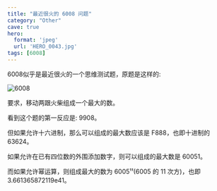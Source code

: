 ```yaml
---
title: "最近很火的 6008 问题"
category: "Other"
cave: true
hero:
  format: 'jpeg'
  url: 'HERO_0043.jpg'
tags: [6008]
---
```

6008似乎是最近很火的一个思维测试题，原题是这样的:

![6008](/assets/images/posts/content/6008.jpg)

要求，移动两跟火柴组成一个最大的数。

看到这个题的第一反应是: 9908。

但如果允许十六进制，那么可以组成的最大数应该是 F888，也即十进制的 63624。

如果允许在已有四位数的外围添加数字，则可以组成的最大数是 60051。

而如果允许幂运算，则组成最大的数为 6005¹¹(6005 的 11 次方)，也即 3.661365872119e41。





